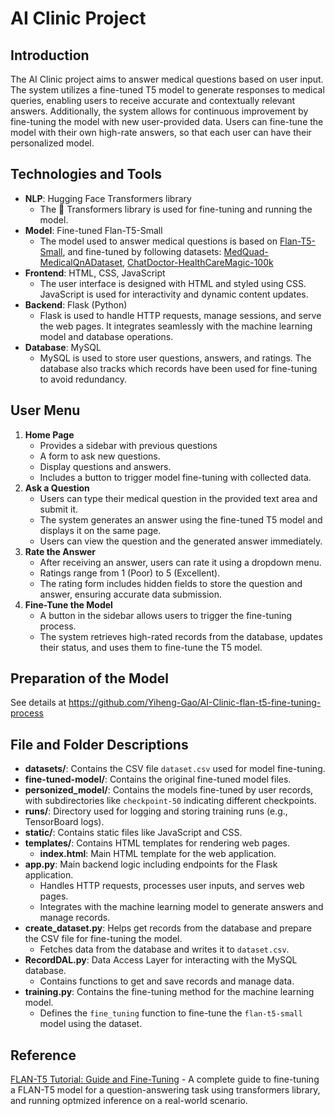# AI Clinic Project

## Introduction

The AI Clinic project aims to answer medical questions based on user input. The system utilizes a fine-tuned T5 model to generate responses to medical queries, enabling users to receive accurate and contextually relevant answers. Additionally, the system allows for continuous improvement by fine-tuning the model with new user-provided data. Users can fine-tune the model with their own high-rate answers, so that each user can have their personalized model. 


## Technologies and Tools
- **NLP**: Hugging Face Transformers library
  - The 🤗 Transformers library is used for fine-tuning and running the model.
- **Model**: Fine-tuned Flan-T5-Small
  - The model used to answer medical questions is based on [Flan-T5-Small](https://huggingface.co/google/flan-t5-small), and fine-tuned by following datasets: [MedQuad-MedicalQnADataset](https://huggingface.co/datasets/keivalya/MedQuad-MedicalQnADataset), [ChatDoctor-HealthCareMagic-100k](https://huggingface.co/datasets/lavita/ChatDoctor-HealthCareMagic-100k)
- **Frontend**: HTML, CSS, JavaScript
  - The user interface is designed with HTML and styled using CSS. JavaScript is used for interactivity and dynamic content updates.
- **Backend**: Flask (Python)
  - Flask is used to handle HTTP requests, manage sessions, and serve the web pages. It integrates seamlessly with the machine learning model and database operations.
- **Database**: MySQL
  - MySQL is used to store user questions, answers, and ratings. The database also tracks which records have been used for fine-tuning to avoid redundancy.


## User Menu

1. **Home Page**
   - Provides a sidebar with previous questions
   - A form to ask new questions.
   - Display questions and answers.
   - Includes a button to trigger model fine-tuning with collected data.
2. **Ask a Question**
   - Users can type their medical question in the provided text area and submit it.
   - The system generates an answer using the fine-tuned T5 model and displays it on the same page.
   - Users can view the question and the generated answer immediately.
3. **Rate the Answer**
   - After receiving an answer, users can rate it using a dropdown menu.
   - Ratings range from 1 (Poor) to 5 (Excellent).
   - The rating form includes hidden fields to store the question and answer, ensuring accurate data submission.
4. **Fine-Tune the Model**
   - A button in the sidebar allows users to trigger the fine-tuning process.
   - The system retrieves high-rated records from the database, updates their status, and uses them to fine-tune the T5 model.

## Preparation of the Model
See details at https://github.com/Yiheng-Gao/AI-Clinic-flan-t5-fine-tuning-process


## File and Folder Descriptions

- **datasets/**: Contains the CSV file `dataset.csv` used for model fine-tuning.
- **fine-tuned-model/**: Contains the original fine-tuned model files.
- **personized_model/**: Contains the models fine-tuned by user records, with subdirectories like `checkpoint-50` indicating different checkpoints.
- **runs/**: Directory used for logging and storing training runs (e.g., TensorBoard logs).
- **static/**: Contains static files like JavaScript and CSS.
- **templates/**: Contains HTML templates for rendering web pages.
  - **index.html**: Main HTML template for the web application.
- **app.py**: Main backend logic including endpoints for the Flask application.
  - Handles HTTP requests, processes user inputs, and serves web pages.
  - Integrates with the machine learning model to generate answers and manage records.
- **create_dataset.py**: Helps get records from the database and prepare the CSV file for fine-tuning the model.
  - Fetches data from the database and writes it to `dataset.csv`.
- **RecordDAL.py**: Data Access Layer for interacting with the MySQL database.
  - Contains functions to get and save records and manage data.
- **training.py**: Contains the fine-tuning method for the machine learning model.
  - Defines the `fine_tuning` function to fine-tune the `flan-t5-small` model using the dataset.

## Reference
[FLAN-T5 Tutorial: Guide and Fine-Tuning](https://www.datacamp.com/tutorial/flan-t5-tutorial) - A complete guide to fine-tuning a FLAN-T5 model for a question-answering task using transformers library, and running optmized inference on a real-world scenario.
